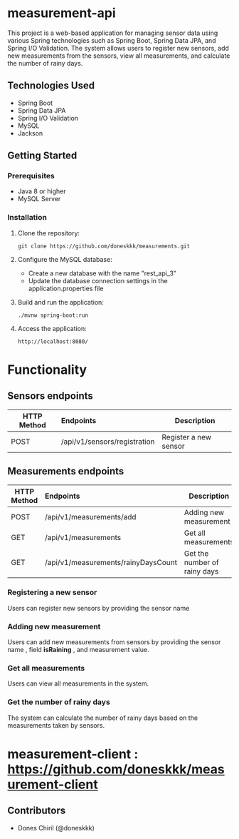 
# measurement-api

This project is a web-based application for managing sensor data using various Spring technologies such as Spring Boot, Spring Data JPA, and Spring I/O Validation. The system allows users to register new sensors, add new measurements from the sensors, view all measurements, and calculate the number of rainy days.

## Technologies Used

- Spring Boot
- Spring Data JPA
- Spring I/O Validation
- MySQL
- Jackson

## Getting Started

### Prerequisites

- Java 8 or higher
- MySQL Server

### Installation

1. Clone the repository:

   ```
   git clone https://github.com/doneskkk/measurements.git
   ```

2. Configure the MySQL database:

   - Create a new database with the name "rest_api_3"
   - Update the database connection settings in the application.properties file

3. Build and run the application:

   ```
   ./mvnw spring-boot:run
   ```

4. Access the application:

   ```
   http://localhost:8080/
   ```

# Functionality
## Sensors endpoints
| HTTP Method | Endpoints | Description|
| - | :- | - |
| POST | /api/v1/sensors/registration | Register a new sensor|

## Measurements endpoints
| HTTP Method | Endpoints | Description|
| - | :- | - |
| POST | /api/v1/measurements/add |Adding new measurement |
| GET | /api/v1/measurements | Get all measurements | 
| GET | /api/v1/measurements/rainyDaysCount|Get the number of rainy days | 
### Registering a new sensor

Users can register new sensors by providing the sensor name

### Adding new measurement

Users can add new measurements from sensors by providing the sensor name , field **isRaining** , and measurement value.

### Get all measurements

Users can view all measurements in the system.

### Get the number of rainy days

The system can calculate the number of rainy days based on the measurements taken by sensors.
# measurement-client : https://github.com/doneskkk/measurement-client
## Contributors

- Dones Chiril (@doneskkk)
